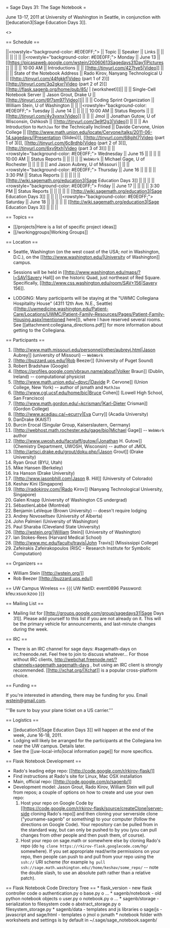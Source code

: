 = Sage Days 31: The Sage Notebook =

June 13-17, 2011 at University of Washington in Seattle, in conjunction with [[education3|Sage Education Days 3]].

<<TableOfContents>>

== Schedule ==

||<rowstyle="background-color: #E0E0FF;"> || Topic || Speaker || Links ||
|| || || || ||
||<rowstyle="background-color: #E0E0FF;"> Monday          || June 13    || [[https://picasaweb.google.com/wstein/20060613Sagedays31Day1|Pictures]] || ||
|| 10:00 AM || Introductions                 ||   ||  [[http://tinyurl.com/427tye5|Video]] ||
||          || State of the Notebook Address || Rado Kirov, Nanyang Technological U     || [[http://tinyurl.com/44fgkkf|Video (part 1 of 2)]] [[http://tinyurl.com/3q2gkxr|Video (part 2 of 2)]] [[http://flask.sagenb.org/home/pub/85/ | (worksheet)]]||
||          || Single-Cell Notebook Server   || Jason Grout, Drake U                    || [[http://tinyurl.com/6f7sm97|Video]]||
||          || Coding Sprint Organization    || William Stein, U of Washington          || ||
||<rowstyle="background-color: #E0E0FF;"> Tuesday         || June 14    || || ||
|| 10:00 AM || Status Reports                ||                                         || [[http://tinyurl.com/4y3vxnx|Video]] ||
||  || Jmol                          || Jonathan Gutow, U of Wisconsin, Oshkosh || [[http://tinyurl.com/3e9f2g3|Video]] ||
||          || An Introduction to `MathJax` for the Technically Inclined || Davide Cervone, Union College  || [[http://www.math.union.edu/locate/Cervone/talks/2011-06-14.sagedays/|Presentation (Slides)]], [[http://tinyurl.com/68gjhl7|Video (part 1 of 3)]], [[http://tinyurl.com/6c8rdhb|Video (part 2 of 3)]], [[http://tinyurl.com/6xy9txh|Video (part 3 of 3)]] ||
||<rowstyle="background-color: #E0E0FF;"> Wednesday       || June 15    || || ||
|| 10:00 AM || Status Reports                ||                                         || ||
||          || `WebWork`                     || Michael Gage, U of Rochester            || ||
||          ||                               || and Jason Aubrey, U of Missouri         || ||
||<rowstyle="background-color: #E0E0FF;"> Thursday || June 16 || || ||
||  3:30 PM || Status Reports                ||  || ||
||          || [[http://wiki.sagemath.org/education3|Sage Education Days 3]] ||  || ||
||<rowstyle="background-color: #E0E0FF;"> Friday || June 17 || || ||
||  3:30 PM || Status Reports                ||  || ||
||          || [[http://wiki.sagemath.org/education3|Sage Education Days 3]] ||  || ||
||<rowstyle="background-color: #E0E0FF;"> Saturday || June 18 || || ||
||          || [[http://wiki.sagemath.org/education3|Sage Education Days 3]] ||  || ||

== Topics ==

 * [[/projects|Here is a list of specific project ideas]]
 * [[/workinggroups|Working Groups]]


== Location ==

 * Seattle, Washington (on the west coast of the USA; *not* in Washington, D.C.), on the [[http://www.washington.edu/|University of Washington]] campus.

 * Sessions will be held in [[http://www.washington.edu/maps/?l=SAV|Savery Hall]] on the historic Quad, just northeast of Red Square.  Specifically, [[http://www.css.washington.edu/room/SAV+156|Savery 156]].
 
 * LODGING: Many participants will be staying at the "UWMC Collegiana Hospitality House" (4311 12th Ave. N.E., Seattle)  ([[http://uwmedicine.washington.edu/Patient-Care/Locations/UWMC/Patient-Family-Resources/Pages/Patient-Family-Housing.aspx|mentioned here]]), where I have reserved several rooms.  See [[attachment:collegiana_directions.pdf]] for more information about getting to the Collegiana.

== Participants ==

 1. [[http://www.math.missouri.edu/personnel/other/aubreyj.html|Jason Aubrey]] (university of Missouri) -- `WebWork`
 1. [[http://buzzard.ups.edu/|Rob Beezer]] (University of Puget Sound) 
 1. Robert Bradshaw (Google) 
 1. [[https://profiles.google.com/vbraun.name/about|Volker Braun]] (Dublin, Ireland) -- computational physicist
 1. [[http://www.math.union.edu/~dpvc/|Davide P. Cervone]] (Union College, New York) -- author of jsmath and `MathJax`
 1. [[http://www.cgl.ucsf.edu/home/bic|Bruce Cohen]] (Lowell High School, San Francisco)
 1. [[http://www.math.gordon.edu/~kcrisman/|Karl-Dieter Crisman]] (Gordon College)
 1. [[http://www.acadiau.ca/~ecurry|Eva Curry]] (Acadia University)
 1. DanDrake (KAIST)
 1. Burcin Erocal (Singular Group, Kaiserslautern, Germany)
 1. [[http://webhost.math.rochester.edu/gage/bio|Michael Gage]] -- `WebWork` author
 1. [[http://www.uwosh.edu/facstaff/gutow/|Jonathan H. Gutow]] (Chemistry Department, UWOSH, Wisconsin)  -- author of JMOL
 1. [[http://artsci.drake.edu/grout/doku.php/|Jason Grout]] (Drake University)
 1. Ryan Grout (BYU, Utah)
 1. Mike Hansen (Berkeley)
 1. Ira Hanson (Drake University)
 1. [[http://www.jasonbhill.com|Jason B. Hill]] (University of Colorado)
 1. Keshav Kini (Singapore)
 1. [[http://radokirov.com/|Rado Kirov]] (Nanyang Technological University, Singapore)
 1. Galen Knapp (University of Washington CS undergrad)
 1. SébastienLabbé (Montréal)
 1. Benjamin LeVeque (Brown University) -- doesn't require lodging
 1. Andrey Novoseltsev (University of Alberta)
 1. John Palmieri (University of Washington)
 1. Paul Sharaba (Cleveland State University)
 1. [[http://wstein.org/|William Stein]] (University of Washington)
 1. Ian Stokes-Rees (Harvard Medical School)
 1. [[http://www.mc.edu/faculty/travis|John Travis]] (Mississippi College)
 1. Zafeirakis Zafeirakopoulos (RISC - Research Institute for Symbolic Computation)

== Organizers ==

 * William Stein [[http://wstein.org/]]
 * Rob Beezer [[http://buzzard.ups.edu]]

== UW Campus Wireless ==
{{{
UW NetID: 	event0896
Password: 	kfeu:xsuo:kzoo
}}}

== Mailing List ==

 * Mailing list for [[http://groups.google.com/group/sagedays31|Sage Days 31]].  Please add yourself to this list if you are not already on it.  This will be the primary vehicle for announcements, and last-minute changes during the week.

== IRC ==

 * There is an IRC channel for sage days: #sagemath-days on irc.freenode.net. Feel free to join to discuss whatever...   For those without IRC clients, http://webchat.freenode.net/?channels=sagemath,sagemath-days , but using an IRC client is strongly recommended. [[http://xchat.org/|Xchat]] is a popular cross-platform choice.

== Funding ==

 If you're interested in attending, there may be funding for you.   Email wstein@gmail.com. 

 '''Be sure to buy your plane ticket on a US carrier.'''

== Logistics ==

 * [[education3|Sage Education Days 3]] will happen at the end of the week, June 16-18, 2011.
 * Lodging will likely be arranged for the participants at the Collegiana Inn near the UW campus.  Details later.
 * See the [[uw-local-info|local information page]] for more specifics.

== Flask Notebook Development ==

  * Rado's leading edge repo:  [[http://code.google.com/r/rkirov-flask/]]
  * Find instructions at Rado's site for Linux, Mac OSX installation
  * Main, official repo: [[http://code.google.com/p/sagenb/]]
  * Development model:  Jason Grout, Rado Kirov, William Stein will pull from repos; a couple of options on how to create and use your own repo:
    1. Host your repo on Google Code by [[https://code.google.com/r/rkirov-flask/source/createClone|server-side cloning Rado's repo]] and then cloning your serverside clone ("yourname-sagenb" or something) to your computer (follow the directions on Google Code). Your repository can be pulled from in the standard way, but can only be pushed to by you (you can pull changes from other people and then push them, of course).
    1. Host your repo on sage.math or somewhere else by cloning Rado's repo (do `hg clone https://rkirov-flask.googlecode.com/hg/` somewhere). If you set appropriate read/write permissions on your repo, then people can push to and pull from your repo using the `ssh://` URI scheme (for example `hg pull ssh://sage.math.washington.edu//home/keshav/some_repo/` -- note the double slash, to use an absolute path rather than a relative patch).

== Flask Notebook Code Directory Tree ==
    * flask_version - new flask controller code
          o authentication.py
          o base.py
          o ...
    * sagenb/notebook - old python notebook objects
          o user.py
          o notebook.py
          o ...
    * sagenb/storage - serialization to filesystem code
          o abstract_storage.py
          o filesystem_storage.py
    * sagenb/data - templates and js libraries
          o sage/js - javascript and sage/html - templates
          o jmol
          o jsmath
    * notebook folder with worksheets and settings is by default in ~/.sage/sage_notebook.sagenb/

